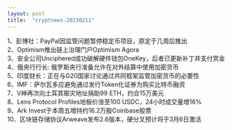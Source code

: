 ```yaml
---
layout: post
title:  "cryptnews-20230211"
---
```

1、彭博社：PayPal因监管问题暂停稳定币项目，原定于几周后推出  
2、Optimism推出链上治理门户Optimism Agora  
3、安全公司Unciphered成功破解硬件钱包OneKey，后者已更新补丁并支付赏金  
4、俄央行行长: 俄罗斯央行准备允许在对外结算中使用加密货币  
5、印度财长：正在与G20国家讨论通过共同框架监管加密货币的必要性  
6、IMF：萨尔瓦多应避免通过发行Token化证券为购买比特币融资  
7、V神再次向土耳其赈灾地址捐助99 ETH，约合15万美元  
8、Lens Protocol Profiles地板价涨至100 USDC，24小时成交量增16%  
9、Ark Invest于本周五增持约16.2万股Coinbase股票  
10、区块链存储协议Arweave发布2.6版本，硬分叉预计将于3月6日激活  
